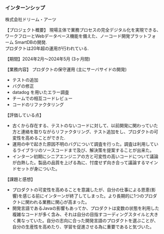 ### インターンシップ

株式会社ドリーム・アーツ  

【プロジェクト概要】
現場主体で業務プロセスの完全デジタル化を実現できる､ワークフローとWebデータベース機能を備えた、ノーコード開発プラットフォーム  SmartDBの開発.  
プロダクトは20年超の運用が行われている.

【期間】2024年2月〜2024年5月 (3ヶ月間) 

【業務内容】
プロダクトの保守運用 (主にサーバサイドの開発)
- テストの追加
- バグの修正
- datadog を用いたエラー調査
- チームでの相互コードレビュー
- コードのリファクタリング

【評価している点】
- 古くから存在する、テストのないコードに対して、以前開発に関わっていた方と連絡を取りながらリファクタリング、テスト追加をし、プロダクトの可変性を高めることができた.
- 運用の中で起きた原因不明のバグについて調査を行った。調査は利用しているライブラリのソースコードまで及び、解決策を提案することが出来た。
- インターン初期にシニアエンジニアの方と可変性の高いコードについて議論が白熱した。製品の品質を上げる為に、忖度せず向き合って議論するマインドセットが身についた。

【課題と感想】
- プロダクトの可変性を高めることを意識したが、自分の仕事による恩恵(影響)を感じる前にインターンが終了してしまった。より長期的に1つのプロダクトに関われる業務に関心が高まった。
- 開発言語であるJavaの影響もあってか、プロダクトは変数の状態を利用した複雑なコードが多く含み、それは自分の目指すコーディングスタイルと大きく異なっていた。自分の志向に合った開発言語のプロダクトを選ぶことが、自分の生産性を高めたり、学習を促進させる為に重要であると気づいた。

